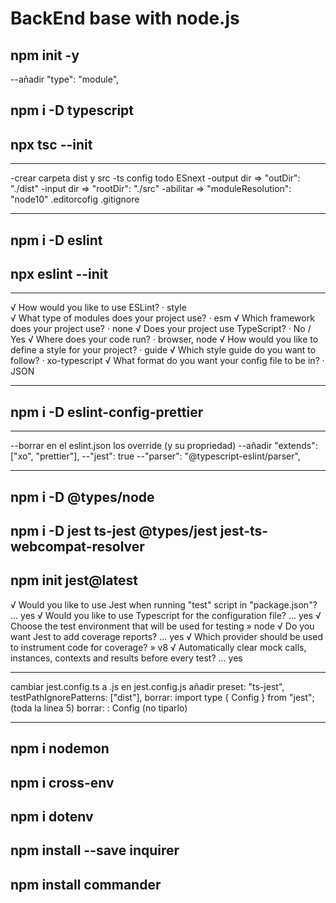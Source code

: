 # BackEnd base with node.js

## npm init -y

--añadir "type": "module",

## npm i -D typescript

## npx tsc --init

---

-crear carpeta dist y src
-ts config todo ESnext
-output dir => "outDir": "./dist"
-input dir => "rootDir": "./src"
-abilitar => "moduleResolution": "node10"
.editorcofig
.gitignore

---

## npm i -D eslint

## npx eslint --init

---

√ How would you like to use ESLint? · style  
√ What type of modules does your project use? · esm
√ Which framework does your project use? · none
√ Does your project use TypeScript? · No / Yes
√ Where does your code run? · browser, node
√ How would you like to define a style for your project? · guide
√ Which style guide do you want to follow? · xo-typescript
√ What format do you want your config file to be in? · JSON

---

## npm i -D eslint-config-prettier

---

--borrar en el eslint.json los override (y su propriedad)
--añadir "extends": ["xo", "prettier"],
--"jest": true
--"parser": "@typescript-eslint/parser",

---

## npm i -D @types/node

## npm i -D jest ts-jest @types/jest jest-ts-webcompat-resolver

## npm init jest@latest

√ Would you like to use Jest when running "test" script in "package.json"? ... yes
√ Would you like to use Typescript for the configuration file? ... yes
√ Choose the test environment that will be used for testing » node
√ Do you want Jest to add coverage reports? ... yes
√ Which provider should be used to instrument code for coverage? » v8
√ Automatically clear mock calls, instances, contexts and results before every test? ... yes

---

cambiar jest.config.ts a .js
en jest.config.js añadir
preset: "ts-jest",
testPathIgnorePatterns: ["dist"],
borrar: import type { Config } from "jest"; (toda la linea 5)
borrar: : Config (no tiparlo)

---

## npm i nodemon

## npm i cross-env

## npm i dotenv

## npm install --save inquirer

## npm install commander
